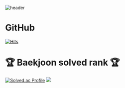 <!-- 머리말 -->
![header](https://capsule-render.vercel.app/api?type=wave&color=timeGradient&height=300&section=header&text=Welcome%20SangJin's%20GitHub&animation=fadeIn&fontSize=50)

# GitHub
[![Hits](https://hits.seeyoufarm.com/api/count/incr/badge.svg?url=https%3A%2F%2Fgithub.com%2Fhamsangjin%2Fhit-counter&count_bg=%2379C83D&title_bg=%23555555&icon=&icon_color=%230082FD&title=%EA%B9%83%ED%97%88%EB%B8%8C+%EB%B0%A9%EB%AC%B8%EC%9E%90%EC%88%98&edge_flat=false)](https://hits.seeyoufarm.com)

<!-- Git Stats, Top Langs -->
<!--
<div style="display: flex">
     <img width="49%" src="https://github-readme-stats.vercel.app/api/top-langs/?username=hamsangjin&layout=compact&theme=transparent" />  
    <img width="49%" src="https://github-readme-stats.vercel.app/api?username=hamsangjin&show_icons=true&theme=transparent" />
</div>
-->

<!-- Git badge -->
<!-- <div style="display: flex">
    <img width="100%" src="https://github-profile-trophy.vercel.app/?username=hamsangjin&no-bg=true&column=7&theme=darkhub" />
</div>

<br/> -->

# 🏆 Baekjoon solved rank 🏆
[![Solved.ac Profile](http://mazassumnida.wtf/api/generate_badge?boj=hamsangjin)](https://solved.ac/hamsangjin)
 <img src="http://mazandi.herokuapp.com/api?handle=hamsangjin&theme=warm"/>

<!-- 
# 📚 Tech stack
[![My Skills](https://skillicons.dev/icons?i=html,css,js,react,nextjs,redux,emotion,sass,mongodb,mysql&perline=5)](https://skillicons.dev)

<br/>


# 🔨 Tools
[![My Skills](https://skillicons.dev/icons?i=git,github,gitlab,vscode,aws,jenkins,figma&perline=5)](https://skillicons.dev) -->
